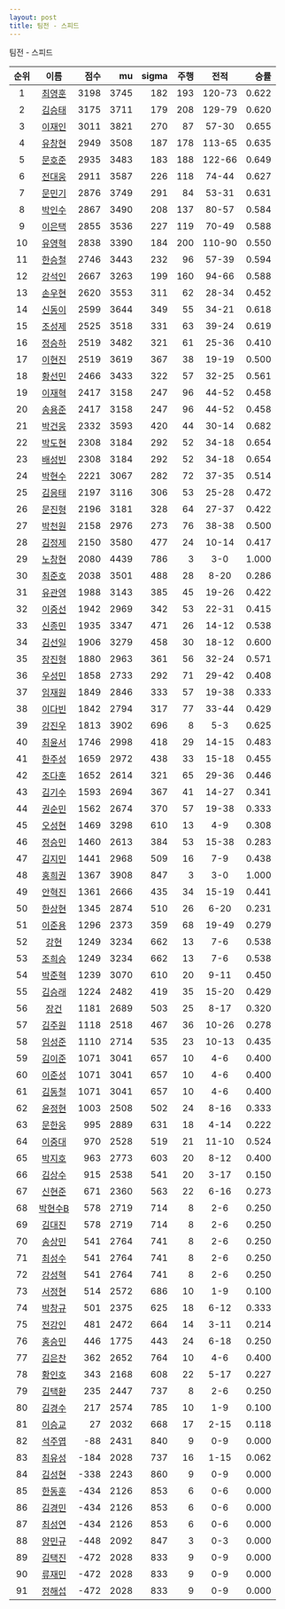 ```yaml
---
layout: post
title: 팀전 - 스피드
---
```


팀전 - 스피드

| 순위 | 이름 | 점수 | mu | sigma | 주행 | 전적 | 승률 |
|:---:|:---:|---:|---:|---:|---:|:---:|---:|
| 1 | [최영훈](../choiyeonghun) | 3198 | 3745 | 182 | 193 | 120-73 | 0.622 |
| 2 | [김승태](../gimseungtae) | 3175 | 3711 | 179 | 208 | 129-79 | 0.620 |
| 3 | [이재인](../ijaein) | 3011 | 3821 | 270 | 87 | 57-30 | 0.655 |
| 4 | [유창현](../yuchanghyeon) | 2949 | 3508 | 187 | 178 | 113-65 | 0.635 |
| 5 | [문호준](../munhojun) | 2935 | 3483 | 183 | 188 | 122-66 | 0.649 |
| 6 | [전대웅](../jeondaewoong) | 2911 | 3587 | 226 | 118 | 74-44 | 0.627 |
| 7 | [문민기](../munmingi) | 2876 | 3749 | 291 | 84 | 53-31 | 0.631 |
| 8 | [박인수](../bakinsu) | 2867 | 3490 | 208 | 137 | 80-57 | 0.584 |
| 9 | [이은택](../ieuntaek) | 2855 | 3536 | 227 | 119 | 70-49 | 0.588 |
| 10 | [유영혁](../yuyeonghyeok) | 2838 | 3390 | 184 | 200 | 110-90 | 0.550 |
| 11 | [한승철](../hanseungcheol) | 2746 | 3443 | 232 | 96 | 57-39 | 0.594 |
| 12 | [강석인](../gangseokin) | 2667 | 3263 | 199 | 160 | 94-66 | 0.588 |
| 13 | [손우현](../sonuhyeon) | 2620 | 3553 | 311 | 62 | 28-34 | 0.452 |
| 14 | [신동이](../shindongi) | 2599 | 3644 | 349 | 55 | 34-21 | 0.618 |
| 15 | [조성제](../joseongje) | 2525 | 3518 | 331 | 63 | 39-24 | 0.619 |
| 16 | [정승하](../jeongseungha) | 2519 | 3482 | 321 | 61 | 25-36 | 0.410 |
| 17 | [이현진](../ihyeonjin) | 2519 | 3619 | 367 | 38 | 19-19 | 0.500 |
| 18 | [황선민](../hwangseongmin) | 2466 | 3433 | 322 | 57 | 32-25 | 0.561 |
| 19 | [이재혁](../ijaehyeok) | 2417 | 3158 | 247 | 96 | 44-52 | 0.458 |
| 20 | [송용준](../songyongjun) | 2417 | 3158 | 247 | 96 | 44-52 | 0.458 |
| 21 | [박건웅](../bakgeonung) | 2332 | 3593 | 420 | 44 | 30-14 | 0.682 |
| 22 | [박도현](../bakdohyeon) | 2308 | 3184 | 292 | 52 | 34-18 | 0.654 |
| 23 | [배성빈](../baeseongbin) | 2308 | 3184 | 292 | 52 | 34-18 | 0.654 |
| 24 | [박현수](../bakhyeonsu) | 2221 | 3067 | 282 | 72 | 37-35 | 0.514 |
| 25 | [김응태](../gimeungtae) | 2197 | 3116 | 306 | 53 | 25-28 | 0.472 |
| 26 | [문진형](../munjinhyeong) | 2196 | 3181 | 328 | 64 | 27-37 | 0.422 |
| 27 | [박천원](../bakcheonwon) | 2158 | 2976 | 273 | 76 | 38-38 | 0.500 |
| 28 | [김정제](../gimjeongje) | 2150 | 3580 | 477 | 24 | 10-14 | 0.417 |
| 29 | [노창현](../nochanghyeon) | 2080 | 4439 | 786 | 3 | 3-0 | 1.000 |
| 30 | [최준호](../choijunho) | 2038 | 3501 | 488 | 28 | 8-20 | 0.286 |
| 31 | [유관영](../yugwanyeong) | 1988 | 3143 | 385 | 45 | 19-26 | 0.422 |
| 32 | [이중선](../ijungseon) | 1942 | 2969 | 342 | 53 | 22-31 | 0.415 |
| 33 | [신종민](../shinjongmin) | 1935 | 3347 | 471 | 26 | 14-12 | 0.538 |
| 34 | [김선일](../gimseonil) | 1906 | 3279 | 458 | 30 | 18-12 | 0.600 |
| 35 | [장진형](../jangjinhyeong) | 1880 | 2963 | 361 | 56 | 32-24 | 0.571 |
| 36 | [우성민](../useongmin) | 1858 | 2733 | 292 | 71 | 29-42 | 0.408 |
| 37 | [임재원](../imjaewon) | 1849 | 2846 | 333 | 57 | 19-38 | 0.333 |
| 38 | [이다빈](../idabin) | 1842 | 2794 | 317 | 77 | 33-44 | 0.429 |
| 39 | [강진우](../gangjinwu) | 1813 | 3902 | 696 | 8 | 5-3 | 0.625 |
| 40 | [최윤서](../choiyunseo) | 1746 | 2998 | 418 | 29 | 14-15 | 0.483 |
| 41 | [한주성](../hanjuseong) | 1659 | 2972 | 438 | 33 | 15-18 | 0.455 |
| 42 | [조다훈](../jodahun) | 1652 | 2614 | 321 | 65 | 29-36 | 0.446 |
| 43 | [김기수](../gimgisu) | 1593 | 2694 | 367 | 41 | 14-27 | 0.341 |
| 44 | [권순민](../gweonsoonmin) | 1562 | 2674 | 370 | 57 | 19-38 | 0.333 |
| 45 | [오성현](../oseonghyeon) | 1469 | 3298 | 610 | 13 | 4-9 | 0.308 |
| 46 | [정승민](../jeongseungmin) | 1460 | 2613 | 384 | 53 | 15-38 | 0.283 |
| 47 | [김지민](../gimjimin) | 1441 | 2968 | 509 | 16 | 7-9 | 0.438 |
| 48 | [홍희권](../hongheegweon) | 1367 | 3908 | 847 | 3 | 3-0 | 1.000 |
| 49 | [안혁진](../anhyeokjin) | 1361 | 2666 | 435 | 34 | 15-19 | 0.441 |
| 50 | [한상현](../hansanghyeon) | 1345 | 2874 | 510 | 26 | 6-20 | 0.231 |
| 51 | [이준용](../ijunyong) | 1296 | 2373 | 359 | 68 | 19-49 | 0.279 |
| 52 | [강현](../ganghyeon) | 1249 | 3234 | 662 | 13 | 7-6 | 0.538 |
| 53 | [조희승](../joheeseung) | 1249 | 3234 | 662 | 13 | 7-6 | 0.538 |
| 54 | [박준혁](../bakjunhyeok) | 1239 | 3070 | 610 | 20 | 9-11 | 0.450 |
| 55 | [김승래](../gimseungrae) | 1224 | 2482 | 419 | 35 | 15-20 | 0.429 |
| 56 | [장건](../janggeon) | 1181 | 2689 | 503 | 25 | 8-17 | 0.320 |
| 57 | [김주원](../gimjuwon) | 1118 | 2518 | 467 | 36 | 10-26 | 0.278 |
| 58 | [임성준](../imseongjun) | 1110 | 2714 | 535 | 23 | 10-13 | 0.435 |
| 59 | [김이준](../gimijun) | 1071 | 3041 | 657 | 10 | 4-6 | 0.400 |
| 60 | [이준성](../ijunseong) | 1071 | 3041 | 657 | 10 | 4-6 | 0.400 |
| 61 | [김동철](../gimdongcheol) | 1071 | 3041 | 657 | 10 | 4-6 | 0.400 |
| 62 | [윤정현](../yunjeonghyeon) | 1003 | 2508 | 502 | 24 | 8-16 | 0.333 |
| 63 | [문한웅](../munhanung) | 995 | 2889 | 631 | 18 | 4-14 | 0.222 |
| 64 | [이중대](../ijungdae) | 970 | 2528 | 519 | 21 | 11-10 | 0.524 |
| 65 | [박지호](../bakjiho) | 963 | 2773 | 603 | 20 | 8-12 | 0.400 |
| 66 | [김상수](../gimsangsu) | 915 | 2538 | 541 | 20 | 3-17 | 0.150 |
| 67 | [신현준](../shinhyeonjun) | 671 | 2360 | 563 | 22 | 6-16 | 0.273 |
| 68 | [박현수B](../bakhyeonsu-b) | 578 | 2719 | 714 | 8 | 2-6 | 0.250 |
| 69 | [김대진](../gimdaejin) | 578 | 2719 | 714 | 8 | 2-6 | 0.250 |
| 70 | [송상민](../songsangmin) | 541 | 2764 | 741 | 8 | 2-6 | 0.250 |
| 71 | [최성수](../choiseongsu) | 541 | 2764 | 741 | 8 | 2-6 | 0.250 |
| 72 | [강성혁](../gangseonghyeok) | 541 | 2764 | 741 | 8 | 2-6 | 0.250 |
| 73 | [서정현](../seojeonghyeon) | 514 | 2572 | 686 | 10 | 1-9 | 0.100 |
| 74 | [박창규](../bakchanggyu) | 501 | 2375 | 625 | 18 | 6-12 | 0.333 |
| 75 | [전강인](../jeongangin) | 481 | 2472 | 664 | 14 | 3-11 | 0.214 |
| 76 | [홍승민](../hongseungmin) | 446 | 1775 | 443 | 24 | 6-18 | 0.250 |
| 77 | [김은찬](../gimeunchan) | 362 | 2652 | 764 | 10 | 4-6 | 0.400 |
| 78 | [황인호](../hwanginho) | 343 | 2168 | 608 | 22 | 5-17 | 0.227 |
| 79 | [김택환](../gimtaekhwan) | 235 | 2447 | 737 | 8 | 2-6 | 0.250 |
| 80 | [김경수](../gimgyeongsu) | 217 | 2574 | 785 | 10 | 1-9 | 0.100 |
| 81 | [이승교](../iseunggyo) | 27 | 2032 | 668 | 17 | 2-15 | 0.118 |
| 82 | [석주엽](../seokjuyeob) | -88 | 2431 | 840 | 9 | 0-9 | 0.000 |
| 83 | [최유성](../choiyuseong) | -184 | 2028 | 737 | 16 | 1-15 | 0.062 |
| 84 | [김성현](../gimseonghyeon) | -338 | 2243 | 860 | 9 | 0-9 | 0.000 |
| 85 | [한동훈](../handonghun) | -434 | 2126 | 853 | 6 | 0-6 | 0.000 |
| 86 | [김경민](../gimgyeongmin) | -434 | 2126 | 853 | 6 | 0-6 | 0.000 |
| 87 | [최성연](../choiseongyeon) | -434 | 2126 | 853 | 6 | 0-6 | 0.000 |
| 88 | [양민규](../yangmingyu) | -448 | 2092 | 847 | 3 | 0-3 | 0.000 |
| 89 | [김택진](../gimtaekjin) | -472 | 2028 | 833 | 9 | 0-9 | 0.000 |
| 90 | [류재민](../ryujaemin) | -472 | 2028 | 833 | 9 | 0-9 | 0.000 |
| 91 | [정해섭](../jeonghaeseop) | -472 | 2028 | 833 | 9 | 0-9 | 0.000 |
